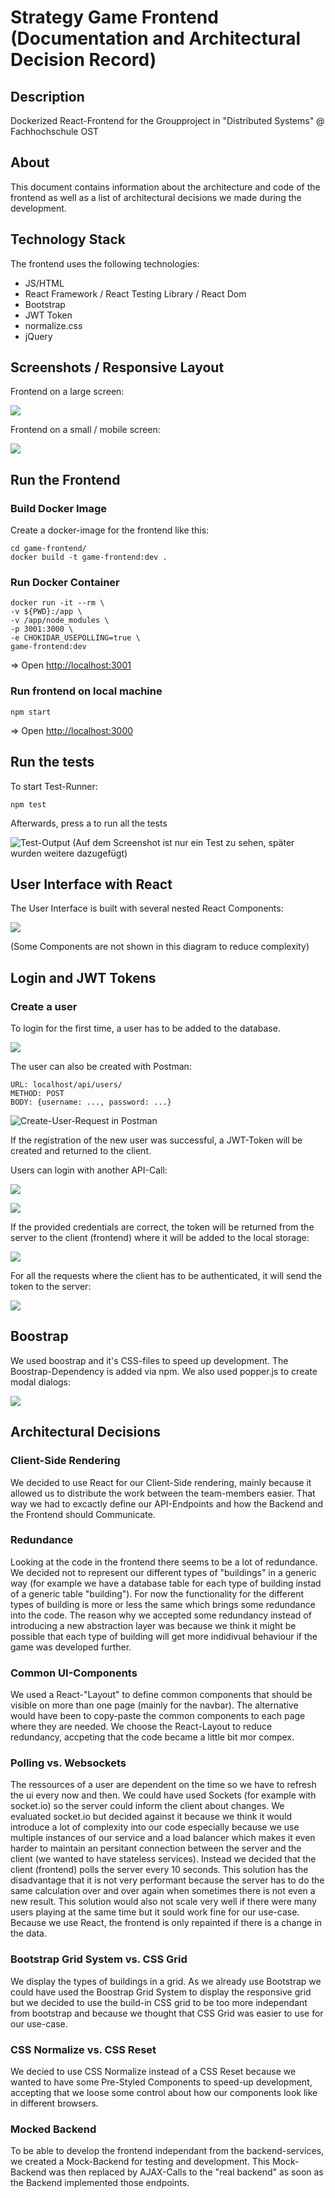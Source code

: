 # Strategy Game Frontend (Documentation and Architectural Decision Record)

## Description

Dockerized React-Frontend for the Groupproject in "Distributed Systems" @ Fachhochschule OST

## About

This document contains information about the architecture and code of the frontend as well as a list of architectural decisions we made during the development.

## Technology Stack

The frontend uses the following technologies:

- JS/HTML
- React Framework / React Testing Library / React Dom
- Bootstrap
- JWT Token
- normalize.css
- jQuery

## Screenshots / Responsive Layout

Frontend on a large screen:

![](documentation/large.png)

Frontend on a small / mobile screen:

![](documentation/mobile.png)



## Run the Frontend


### Build Docker Image

Create a docker-image for the frontend like this:

```
cd game-frontend/
docker build -t game-frontend:dev .
```

### Run Docker Container

```
docker run -it --rm \
-v ${PWD}:/app \
-v /app/node_modules \
-p 3001:3000 \
-e CHOKIDAR_USEPOLLING=true \
game-frontend:dev
```

=> Open [http://localhost:3001](http://localhost:3001)


### Run frontend on local machine

`npm start`

=> Open [http://localhost:3000](http://localhost:3000)


## Run the tests

To start Test-Runner:

`npm test`

Afterwards, press a to run all the tests

![Test-Output](documentation/tests.png)
(Auf dem Screenshot ist nur ein Test zu sehen, später wurden weitere dazugefügt)

## User Interface with React

The User Interface is built with several nested React Components:

![](documentation/ReactUI.png)

(Some Components are not shown in this diagram to reduce complexity)


## Login and JWT Tokens

### Create a user

To login for the first time, a user has to be added to the database. 

![](documentation/Login1.png)

The user can also be created with Postman:
```
URL: localhost/api/users/
METHOD: POST
BODY: {username: ..., password: ...}
```

![Create-User-Request in Postman](documentation/postman_request.png)

If the registration of the new user was successful, a JWT-Token will be created and returned to the client.

Users can login with another API-Call:

![](documentation/LoginForm.png)

![](documentation/Login2.png)

If the provided credentials are correct, the token will be returned from the server to the client (frontend) where it will be added to the local storage:

![](documentation/Login3.png)

For all the requests where the client has to be authenticated, it will send the token to the server:

![](documentation/Login4_new.png)


## Boostrap

We used boostrap and it's CSS-files to speed up development. The Boostrap-Dependency is added via npm. We also used popper.js to create modal dialogs:

 ![](documentation/modalDialog.png)
 
## Architectural Decisions

### Client-Side Rendering

We decided to use React for our Client-Side rendering, mainly because it allowed us to distribute the work between the team-members easier. That way we had to excactly define our API-Endpoints and how the Backend and the Frontend should Communicate.

### Redundance

Looking at the code in the frontend there seems to be a lot of redundance. We decided not to represent our different types of "buildings" in a generic way (for example we have a database table for each type of building instad of a generic table "building"). For now the functionality for the different types of building is more or less the same which brings some redundance into the code. The reason why we accepted some redundancy instead of introducing a new abstraction layer was because we think it might be possible that each type of building will get more indidivual behaviour if the game was developed further. 

### Common UI-Components

We used a React-"Layout" to define common components that should be visible on more than one page (mainly for the navbar). The alternative would have been to copy-paste the common components to each page where they are needed. We choose the React-Layout to reduce redundancy, accpeting that the code became a little bit mor compex.

### Polling vs. Websockets

The ressources of a user are dependent on the time so we have to refresh the ui every now and then. We could have used Sockets (for example with socket.io) so the server could inform the client about changes. We evaluated socket.io but decided against it because we think it would introduce a lot of complexity into our code especially because we use multiple instances of our service and a load balancer which makes it even harder to maintain an persitant connection between the server and the client (we wanted to have stateless services). Instead we decided that the client (frontend) polls the server every 10 seconds. This solution has the disadvantage that it is not very performant because the server has to do the same calculation over and over again when sometimes there is not even a new result. This solution would also not scale very well if there were many users playing at the same time but it sould work fine for our use-case. Because we use React, the frontend is only repainted if there is a change in the data.

### Bootstrap Grid System vs. CSS Grid

We display the types of buildings in a grid. As we already use Bootstrap we could have used the Boostrap Grid System to display the responsive grid but we decided to use the build-in CSS grid to be too more independant from bootstrap and because we thought that CSS Grid was easier to use for our use-case. 


### CSS Normalize vs. CSS Reset

We decied to use CSS Normalize instead of a CSS Reset because we wanted to have some Pre-Styled Components to speed-up development, accepting that we loose some control about how our components look like in different browsers.

### Mocked Backend

To be able to develop the frontend independant from the backend-services, we created a Mock-Backend for testing and development. This Mock-Backend was then replaced by AJAX-Calls to the "real backend" as soon as the Backend implemented those endpoints.